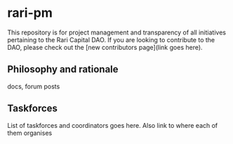 # rari-pm

This repository is for project management and transparency of all initiatives pertaining to the Rari Capital DAO. If you are looking to contribute to the DAO, please check out the [new contributors page](link goes here).

## Philosophy and rationale

docs, forum posts

## Taskforces

List of taskforces and coordinators goes here. Also link to where each of them organises

